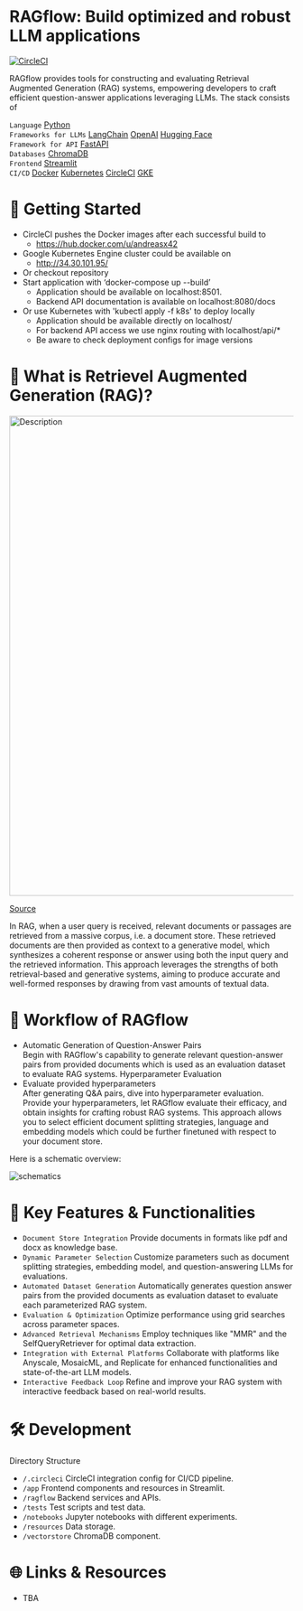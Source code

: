 # RAGflow: Build optimized and robust LLM applications

[![CircleCI](https://dl.circleci.com/status-badge/img/circleci/6FfqBzs4fBDyTPvBNqnq5x/8HU8omXUEUaEgrpWMj271K/tree/main.svg?style=shield&circle-token=545d0058e25f4566f54a9282ef976f6a8a77b327)](https://app.circleci.com/pipelines/circleci/6FfqBzs4fBDyTPvBNqnq5x)

RAGflow provides tools for constructing and evaluating Retrieval Augmented Generation (RAG) systems, empowering developers to craft efficient question-answer applications leveraging LLMs. The stack consists of

`Language` [Python](https://www.python.org/)\
`Frameworks for LLMs` [LangChain](https://www.langchain.com/) [OpenAI](https://www.openai.com/) [Hugging Face](https://huggingface.co/)\
`Framework for API` [FastAPI](https://fastapi.tiangolo.com/)\
`Databases` [ChromaDB](https://www.trychroma.com/)\
`Frontend` [Streamlit](https://www.streamlit.io/)\
`CI/CD` [Docker](https://www.docker.com/) [Kubernetes](https://kubernetes.io/) [CircleCI](https://circleci.com/) [GKE](https://cloud.google.com/kubernetes-engine)

# 🚀 Getting Started
- CircleCI pushes the Docker images after each successful build to
    - https://hub.docker.com/u/andreasx42
- Google Kubernetes Engine cluster could be available on
    -  http://34.30.101.95/
- Or checkout repository
- Start application with ‘docker-compose up --build’
    - Application should be available on localhost:8501.
    - Backend API documentation is available on localhost:8080/docs
- Or use Kubernetes with 'kubectl apply -f k8s' to deploy locally
    - Application should be available directly on localhost/
    - For backend API access we use nginx routing with localhost/api/*
    - Be aware to check deployment configs for image versions

# 📖 What is Retrievel Augmented Generation (RAG)?

<img src="https://miro.medium.com/v2/resize:fit:4800/format:webp/1*Jq9bEbitg1Pv4oASwEQwJg.png" alt="Description" width="850"/>
<p align="left"><a href="https://towardsdatascience.com/rag-vs-finetuning-which-is-the-best-tool-to-boost-your-llm-application-94654b1eaba7">Source</a></p>

In RAG, when a user query is received, relevant documents or passages are retrieved from a massive corpus, i.e. a document store. These retrieved documents are then provided as context to a generative model, which synthesizes a coherent response or answer using both the input query and the retrieved information. This approach leverages the strengths of both retrieval-based and generative systems, aiming to produce accurate and well-formed responses by drawing from vast amounts of textual data.

# 🚀 Workflow of RAGflow
- Automatic Generation of Question-Answer Pairs\
Begin with RAGflow's capability to generate relevant question-answer pairs from provided documents which is used as an evaluation dataset to evaluate RAG systems.
Hyperparameter Evaluation
- Evaluate provided hyperparameters \
After generating Q&A pairs, dive into hyperparameter evaluation. Provide your hyperparameters, let RAGflow evaluate their efficacy, and obtain insights for crafting robust RAG systems.
This approach allows you to select efficient document splitting strategies, language and embedding models which could be further finetuned with respect to your document store.

Here is a schematic overview:

![schematics](https://github.com/AndreasX42/RAGflow/assets/141482745/8ea78a21-8224-4baf-a441-dc4aa8249762)

# 🌟 Key Features & Functionalities
- `Document Store Integration` Provide documents in formats like pdf and docx as knowledge base.
- `Dynamic Parameter Selection` Customize parameters such as document splitting strategies, embedding model, and question-answering LLMs for evaluations.
- `Automated Dataset Generation` Automatically generates question answer pairs from the provided documents as evaluation dataset to evaluate each parameterized RAG system.
- `Evaluation & Optimization` Optimize performance using grid searches across parameter spaces.
- `Advanced Retrieval Mechanisms` Employ techniques like "MMR" and the SelfQueryRetriever for optimal data extraction.
- `Integration with External Platforms` Collaborate with platforms like Anyscale, MosaicML, and Replicate for enhanced functionalities and state-of-the-art LLM models.
- `Interactive Feedback Loop` Refine and improve your RAG system with interactive feedback based on real-world results.
    
# 🛠️ Development
Directory Structure
- `/.circleci` CircleCI integration config for CI/CD pipeline.
- `/app` Frontend components and resources in Streamlit.
- `/ragflow` Backend services and APIs.
- `/tests` Test scripts and test data.
- `/notebooks` Jupyter notebooks with different experiments.
- `/resources` Data storage.
- `/vectorstore` ChromaDB component.
    
# 🌐 Links & Resources
- TBA
